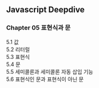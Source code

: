 ## Javascript Deepdive
### Chapter 05 표현식과 문

5.1 값 <br>
5.2 리터럴 <br>
5.3 표현식 <br>
5.4 문 <br>
5.5 세미콜론과 세미콜론 자동 삽입 기능 <br>
5.6 표현식인 문과 표현식이 아닌 문 <br>
